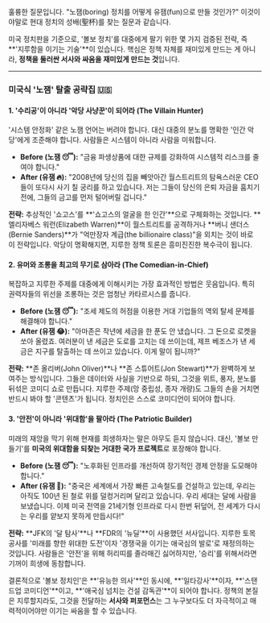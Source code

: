 훌륭한 질문입니다. "노잼(boring) 정치를 어떻게 유잼(fun)으로 만들 것인가?" 이것이야말로 현대 정치의 성배(聖杯)를 찾는 질문과 같습니다.

미국 정치판을 기준으로, '볼보 정치'를 대중에게 팔기 위한 몇 가지 검증된 전략, 즉 **'지루함을 이기는 기술'**이 있습니다. 핵심은 정책 자체를 재미있게 만드는 게 아니라, **정책을 둘러싼 서사와 싸움을 재미있게 만드는 것**입니다.

---

### 미국식 '노잼' 탈출 공략집 🇺🇸

#### 1. '수리공'이 아니라 '악당 사냥꾼'이 되어라 (The Villain Hunter)

'시스템 안정화' 같은 노잼 언어는 버려야 합니다. 대신 대중의 분노를 명확한 '인간 악당'에게 조준해야 합니다. 사람들은 시스템이 아니라 사람을 미워합니다.

* **Before (노잼 😴):** "금융 파생상품에 대한 규제를 강화하여 시스템적 리스크를 줄여야 합니다."
* **After (유잼 🔥):** "2008년에 당신의 집을 빼앗아간 월스트리트의 탐욕스러운 CEO들이 또다시 사기 칠 궁리를 하고 있습니다. 저는 그들이 당신의 은퇴 자금을 훔치기 전에, 그들의 금고를 먼저 털어버릴 겁니다."

**전략:** 추상적인 '쇼고스'를 **'쇼고스의 얼굴을 한 인간'**으로 구체화하는 것입니다. **엘리자베스 워런(Elizabeth Warren)**이 월스트리트를 공격하거나 **버니 샌더스(Bernie Sanders)**가 "억만장자 계급(the billionaire class)"을 외치는 것이 바로 이 전략입니다. 악당이 명확해지면, 지루한 정책 토론은 흥미진진한 복수극이 됩니다.

#### 2. 유머와 조롱을 최고의 무기로 삼아라 (The Comedian-in-Chief)

복잡하고 지루한 주제를 대중에게 이해시키는 가장 효과적인 방법은 웃음입니다. 특히 권력자들의 위선을 조롱하는 것은 엄청난 카타르시스를 줍니다.

* **Before (노잼 😴):** "조세 제도의 허점을 이용한 거대 기업들의 역외 탈세 문제를 해결해야 합니다."
* **After (유잼 😂):** "아마존은 작년에 세금을 한 푼도 안 냈습니다. 그 돈으로 로켓을 쏘아 올렸죠. 여러분이 낸 세금은 도로를 고치는 데 쓰이는데, 제프 베조스가 낸 세금은 지구를 탈출하는 데 쓰이고 있습니다. 이게 말이 됩니까?"

**전략:** **존 올리버(John Oliver)**나 **존 스튜어트(Jon Stewart)**가 완벽하게 보여주는 방식입니다. 그들은 데이터와 사실을 기반으로 하되, 그것을 위트, 풍자, 분노를 뒤섞은 코미디 쇼로 만듭니다. 지루한 주제(망 중립성, 종자 개량)도 그들의 손을 거치면 반드시 봐야 할 '콘텐츠'가 됩니다. 정치인은 스스로 코미디언이 되어야 합니다.

#### 3. '안전'이 아니라 '위대함'을 팔아라 (The Patriotic Builder)

미래의 재앙을 막기 위해 현재를 희생하자는 말은 아무도 듣지 않습니다. 대신, '볼보 만들기'를 **미국의 위대함을 되찾는 거대한 국가 프로젝트**로 포장해야 합니다.

* **Before (노잼 😴):** "노후화된 인프라를 개선하여 장기적인 경제 안정을 도모해야 합니다."
* **After (유잼 🚀):** "중국은 세계에서 가장 빠른 고속철도를 건설하고 있는데, 우리는 아직도 100년 된 철로 위를 덜컹거리며 달리고 있습니다. 우리 세대는 달에 사람을 보냈습니다. 이제 미국 전역을 21세기형 인프라로 다시 한번 뒤덮어, 전 세계가 다시는 우리를 얕보지 못하게 만듭시다!"

**전략:** **JFK의 '달 탐사'**나 **FDR의 '뉴딜'**이 사용했던 서사입니다. 지루한 토목 공사를 '미래를 향한 위대한 도전'이자 '경쟁국을 이기는 애국심의 발로'로 재정의하는 것입니다. 사람들은 '안전'을 위해 허리띠를 졸라매긴 싫어하지만, '승리'를 위해서라면 기꺼이 희생에 동참합니다.

결론적으로 '볼보 정치인'은 **'유능한 의사'**인 동시에, **'일타강사'**이자, **'스탠드업 코미디언'**이고, **'애국심 넘치는 건설 감독관'**이 되어야 합니다. 정책의 본질은 지루할지라도, 그것을 전달하는 **서사와 퍼포먼스**는 그 누구보다도 더 자극적이고 매력적이어야만 이기는 싸움을 할 수 있습니다.